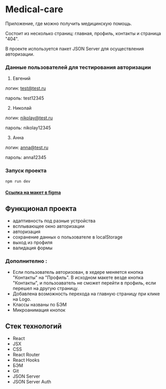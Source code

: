 # Medical-care

Приложение, где можно получить медицинскую помощь.

Состоит из несколько страниц: главная, профиль, контакты и страница "404".

В проекте используется пакет JSON Server для осуществления авторизации.

### Данные пользователей для тестирования авторизации

1. Евгений

логин: test@test.ru

пароль: test12345

2. Николай

логин: nikolay@test.ru

пароль: nikolay12345

3. Анна

логин: anna@test.ru

пароль: anna12345

### Запуск проекта
```
npm run dev
```

#### [Ссылка на макет в figma](https://www.figma.com/file/f82S6P6oe876rjoT9KjcOl/%D0%A2%D0%B5%D1%81%D1%82%D0%BE%D0%B2%D0%BE%D0%B5-%D0%B7%D0%B0%D0%B4%D0%B0%D0%BD%D0%B8%D0%B5-Frontend?type=design&node-id=2-34&mode=design&t=PrDJkB0xil7Y4SP6-0)

## Функционал проекта

* адаптивность под разные устройства
* всплывающее окно авторизации
* авторизация
* сохранение данных  о пользователе в localStorage
* выход из профиля
* валидация формы

### Дополнително :

* Если пользователь авторизован, в хедере меняется кнопка "Контакты" на "Профиль".
В исходном макете везде кнопка "Контакты", и пользоаватель не сможет перейти в профиль, если перешел на другую страницу.
* Добавлена возможность перехода на главную страницу при клике на Logo.
* Классы названы по БЭМ
* Микроанимация кнопок

## Стек технологий

* React
* JSX
* CSS
* React Router
* React Hooks
* БЭМ
* Git
* JSON Server
* JSON Server Auth
